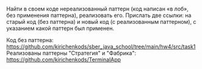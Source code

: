 Найти в своем коде нереализованный паттерн (код написан «в лоб», без применения паттерна), реализовать его. Прислать две ссылки: на старый код (без паттерна) и новый код (с реализованным паттерном), с указанием какой паттерн был применен.

Код без паттерна: https://github.com/kirichenkods/sber_java_school/tree/main/hw4/src/task1 \
Реализованы паттерны "Стратегия" и "Фабрика": https://github.com/kirichenkods/TerminalApp 